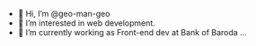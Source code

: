 - 👋 Hi, I’m @geo-man-geo
- 👀 I’m interested in web development. 
- 🌱 I’m currently working as Front-end dev at Bank of Baroda ...

<!---
geo-man-geo/geo-man-geo is a ✨ special ✨ repository because its `README.md` (this file) appears on your GitHub profile.
You can click the Preview link to take a look at your changes.
--->
